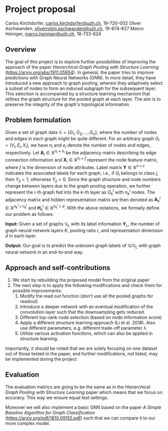 # Project proposal
Carlos Kirchdorfer, carlos.kirchdorfer@uzh.ch, 19-720-002
Oliver Aschwanden, oliverrobin.aschwanden@uzh.ch, 19-874-627
Marco Heiniger, marco.heiniger@uzh.ch, 18-733-824

## Overview
The goal of this project is to explore further possibilities of improving the approach of the paper _Hierarchical Graph Pooling with Structure Learning_ (https://arxiv.org/abs/1911.05954). In general, the paper tries to improve predictions with Graph Neural Networks (GNN). In more detail, they have introduced a new approach to graph pooling, wherein they adaptively select a subset of nodes to form an induced subgraph for the subsequent layer. This selection is accompanied by a structure learning mechanism that refines the graph structure for the pooled graph at each layer. The aim is to preserve the integrity of the graph's topological information.


## Problem formulation
Given a set of graph data $\mathcal{G} = \{G_1, G_2, \dots, G_n\}$, where the number of nodes and edges in each graph might be quite different. For an arbitrary graph $G_i = (V_i, E_i, X_i)$, we have $n_i$ and $e_i$ denote the number of nodes and edges, respectively. Let $\mathbf{A}_i \in \mathbb{R}^{n_i \times n_i}$ be the adjacency matrix describing its edge connection information and $\mathbf{X}_i \in \mathbb{R}^{n_i \times f}$ represent the node feature matrix, where $f$ is the dimension of node attributes. Label matrix $\mathbf{Y} \in \mathbb{R}^{n \times c}$ indicates the associated labels for each graph, i.e., if $G_i$ belongs to class $j$, then $Y_{ij} = 1$, otherwise $Y_{ij} = 0$. Since the graph structure and node numbers change between layers due to the graph pooling operation, we further represent the $i$-th graph fed into the $k$-th layer as $G_k^i$ with $n_k^i$ nodes. The adjacency matrix and hidden representation matrix are then denoted as $\mathbf{A}_k^i \in \mathbb{R}^{n_k^i \times n_k^i}$ and $\mathbf{H}_k^i \in \mathbb{R}^{n_k^i \times d}$. With the above notations, we formally define our problem as follows:

**Input:** Given a set of graphs $\mathcal{G}_L$ with its label information $\mathbf{Y}_L$, the number of graph neural network layers $K$, pooling ratio $r$, and representation dimension $d$ in each layer.

**Output:** Our goal is to predict the unknown graph labels of $\mathcal{G}/\mathcal{G}_L$ with graph neural network in an end-to-end way.

## Approach and self-contributions
1. We start by rebuilding the proposed model from the original paper 
2. The next step is to apply the following modifications and check them for possible improvements:
    1. Modify the read out function (don't use all the pooled graphs for readout)
    2. Introduce a deeper network with an eventual modification of the convolution layer such that the downsampling gets reduced.
    3. Different top-rank node selection (based on node information score) 
    4. Apply a different structure learning approach (Li et al. 2018). Also use different parameters, e.g. different trade-off parameter &#955;
    5. Utilize various activation functions, which can also be applied in structure learning.


Importantly, it should be noted that we are solely focusing on one dataset out of those tested in the paper, and further modifications, not listed, may be implemented during the project

## Evaluation
The evaluation metrics are going to be the same as in the _Hierarchical Graph Pooling with Structure Learning_ paper which means that we focus on accuracy. This way we ensure equal test settings. 

Moreover we will also implement a basic GNN based on the paper _A Simple Baseline Algorithm for Graph Classification_ (https://arxiv.org/pdf/1810.09155.pdf) such that we can compare it to our more complex model.

